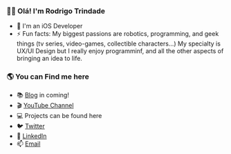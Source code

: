 ### 👋🏻 Olá! I'm Rodrigo Trindade 

- 📱 I'm an iOS Developer 
- ⚡ Fun facts: My biggest passions are robotics, programming, and geek things (tv series, video-games, collectible characters…) My specialty is UX/UI Design but I really enjoy programminf, and all the other aspects of bringing an idea to life. 

### 🌎 You can Find me here 

- 📚 [Blog](https://rodrigotrindade.dev/blog) in coming!
- 🎬 [YouTube Channel](https://www.youtube.com/channel/UCjX7xDE0hL0HdwUcL1eehUw)
- 💻 Projects can be found here
- 🐦 [Twitter](https://twitter.com/rdrtrindade)
- 💼 [LinkedIn](https://www.linkedin.com/in/txaiwieser)
- 📫 [Email](rodrigotrindade.dev@gmail.com)
